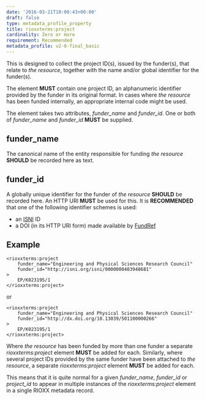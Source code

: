 ```yaml
---
date: '2016-03-21T10:00:43+00:00'
draft: false
type: metadata_profile_property
title: rioxxterms:project
cardinality: Zero or more
requirement: Recommended
metadata_profile: v2-0-final_basic
---
```

This is designed to collect the project ID(s), issued by the funder(s), that relate to *the resource*, together with the name and/or global identifier for the funder(s).

The element **MUST** contain one project ID, an alphanumeric identifier provided by the funder in its original format. In cases where *the resource* has been funded internally, an appropriate internal code might be used.

The element takes two attributes, *funder_name* and *funder_id*. One or both of *funder_name* and *funder_id* **MUST** be supplied.

## funder_name
The canonical name of the entity responsible for funding *the resource* **SHOULD** be recorded here as text.

## funder_id
A globally unique identifier for the funder of *the resource* **SHOULD** be recorded here. An HTTP URI **MUST** be used for this. It is **RECOMMENDED** that one of the following identifier schemes is used:

* an [ISNI](http://isni.org) ID
* a DOI (in its HTTP URI form) made available by [FundRef](http://www.crossref.org/fundref/)

## Example

    <rioxxterms:project
        funder_name="Engineering and Physical Sciences Research Council"
        funder_id="http://isni.org/isni/0000000403948681"
    >
        EP/K023195/1
    </rioxxterms:project>

or

    <rioxxterms:project
        funder_name="Engineering and Physical Sciences Research Council"
        funder_id="http://dx.doi.org/10.13039/501100000266"
    >
        EP/K023195/1
    </rioxxterms:project>

Where *the resource* has been funded by more than one funder a separate *rioxxterms:project* element **MUST** be added for each. Similarly, where several project IDs provided by the same funder have been attached to *the resource*, a separate *rioxxterms:project* element **MUST** be added for each.

This means that it is quite normal for a given *funder_name*, *funder_id* or *project_id* to appear in multiple instances of the *rioxxterms:project* element in a single RIOXX metadata record.
